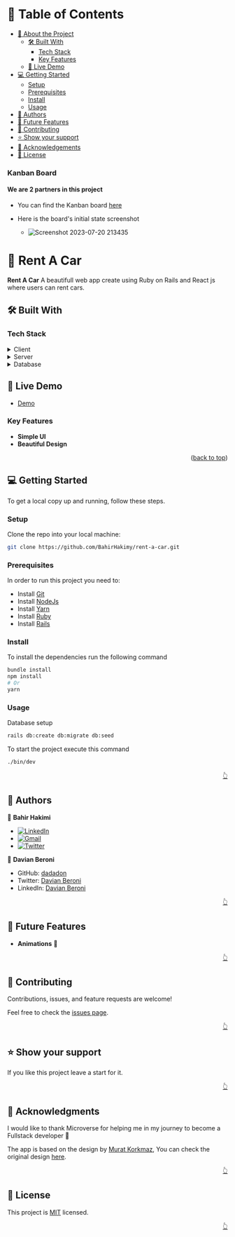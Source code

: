 <!-- TABLE OF CONTENTS -->

# 📗 Table of Contents

- [📖 About the Project](#about-project)
  - [🛠 Built With](#built-with)
    - [Tech Stack](#tech-stack)
    - [Key Features](#key-features)
  - [🚀 Live Demo](#live-demo)
- [💻 Getting Started](#getting-started)
  - [Setup](#setup)
  - [Prerequisites](#prerequisites)
  - [Install](#install)
  - [Usage](#usage)
- [👥 Authors](#authors)
- [🔭 Future Features](#future-features)
- [🤝 Contributing](#contributing)
- [⭐️ Show your support](#support)
- [🙏 Acknowledgements](#acknowledgements)
- [📝 License](#license)

### Kanban Board

#### We are 2 partners in this project

- You can find the Kanban board [here](https://github.com/users/BahirHakimy/projects/4)
- Here is the board's initial state screenshot

  - ![Screenshot 2023-07-20 213435](https://github.com/BahirHakimy/rent-a-car/assets/73453971/c8fc0490-fd21-40b2-afa6-9b7dda3d135d)

<!-- PROJECT DESCRIPTION -->

# 📖 Rent A Car <a name="about-project"></a>

**Rent A Car** A beautifull web app create using Ruby on Rails and React js where users can rent cars.

## 🛠 Built With <a name="built-with"></a>

### Tech Stack <a name="tech-stack"></a>

<details>
  <summary>Client</summary>
  <ul>
   <li>HTML</li>
   <li>CSS</li>
   <li>Javascript</li>
   <li>React Js</li>
  </ul>
</details>

<details>
  <summary>Server</summary>
  <ul>
    <li>Ruby on Rails</li>
  </ul>
</details>

<details>
<summary>Database</summary>
  <ul>
    <li>Postgresql</li>
  </ul>
</details>

<!-- LIVE DEMO -->

## 🚀 Live Demo <a name="live-demo"></a>

- [Demo](https://rent-a-car-lmhu.onrender.com/cars)

<!-- Features -->

### Key Features <a name="key-features"></a>

- **Simple UI**
- **Beautiful Design**

<p align="right">(<a href="#readme-top">back to top</a>)</p>

<!-- GETTING STARTED -->

## 💻 Getting Started <a name="getting-started"></a>

To get a local copy up and running, follow these steps.

### Setup

Clone the repo into your local machine:

```bash
git clone https://github.com/BahirHakimy/rent-a-car.git
```

### Prerequisites

In order to run this project you need to:

- Install [Git](https://git-scm.com/)
- Install [NodeJs](https://nodejs.org/en)
- Install [Yarn](https://classic.yarnpkg.com/lang/en/docs/install/#windows-stable)
- Install [Ruby](https://rubyinstaller.org/)
- Install [Rails](https://rubyonrails.org/)

### Install

To install the dependencies run the following command

```bash
bundle install
npm install
# Or
yarn
```

### Usage

Database setup

```bash
rails db:create db:migrate db:seed
```

To start the project execute this command

```bash
./bin/dev
```

<p align="right"><a href="#readme-top">👆</a></p>

<!-- AUTHORS -->

## 👥 Authors <a name="authors"></a>

👤 **Bahir Hakimi**

- <a href='https://www.linkedin.com/in/bahir-hakimi/' target="_blank"><img alt='LinkedIn' src='https://img.shields.io/badge/Bahir_Hakimi-100000?style=flat&logo=LinkedIn&logoColor=white&labelColor=0099FF&color=0099FF'/></a>
- <a href='mailto:bahirhakimy2020@gmail.com' target="_blank"><img alt='Gmail' src='https://img.shields.io/badge/Bahir_Hakimi-100000?style=flat&logo=Gmail&logoColor=FFFFFF&labelColor=FF2C10&color=FF2C10'/></a>
- <a href='https://twitter.com/bahir_hakimi_' target="_blank"><img alt='Twitter' src='https://img.shields.io/badge/Bahir_Hakimi-100000?style=flat&logo=Twitter&logoColor=FFFFFF&labelColor=0DE3FF&color=0DE3FF'/></a>

👤 **Davian Beroni**

- GitHub: [dadadon](https://github.com/dadadon)
- Twitter: [Davian Beroni](https://twitter.com/davianberoni)
- LinkedIn: [Davian Beroni](https://www.linkedin.com/in/davian-beroni/)

<p align="right"><a href="#readme-top">👆</a></p>

<!-- FUTURE FEATURES -->

## 🔭 Future Features <a name="future-features"></a>

- **Animations** :eyes:

<p align="right"><a href="#readme-top">👆</a></p>

<!-- Contributing -->

## 🤝 Contributing <a name="contributing"></a>

Contributions, issues, and feature requests are welcome!

Feel free to check the [issues page](../../issues/).

<p align="right"><a href="#readme-top">👆</a></p>

<!-- Show your support -->

## ⭐️ Show your support <a name="support"></a>

If you like this project leave a start for it.

<p align="right"><a href="#readme-top">👆</a></p>

<!-- ACKNOWLEDGEMENTS -->

## 🙏 Acknowledgments <a name="acknowledgements"></a>

I would like to thank Microverse for helping me in my journey to become a Fullstack developer 🌹

The app is based on the design by [Murat Korkmaz](https://www.behance.net/muratk), You can check the original design [here](https://www.behance.net/gallery/26425031/Vespa-Responsive-Redesign).

<p align="right"><a href="#readme-top">👆</a></p>

<!-- LICENSE -->

## 📝 License <a name="license"></a>

This project is [MIT](./LICENSE) licensed.

<p align="right"><a href="#readme-top">👆</a></p>

